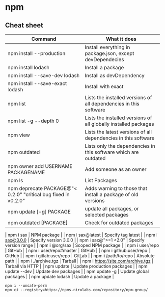 # npm

## Cheat sheet

| Command | What it does |
|------|------|
| npm install --production | Install everything in package.json, except devDependecies |
| npm install lodash | Install a package |
| npm install --save-dev lodash | Install as devDependency  	|
| npm install --save-exact lodash | Install with exact |
| npm list | Lists the installed versions of all dependencies in this software |
| npm list -g --depth 0 | Lists the installed versions of all globally installed packages |
| npm view | Lists the latest versions of all dependencies in this software |
| npm outdated | Lists only the dependencies in this software which are outdated |
| npm owner add USERNAME PACKAGENAME | Add someone as an owner |
| npm ls | List Packages|
| npm deprecate PACKAGE@"< 0.2.0" "critical bug fixed in v0.2.0" | Adds warning to those that install a package of old versions |
| npm update [-g] PACKAGE | update all packages, or selected packages |
| npm outdated [PACKAGE] | Check for outdated packages |

| npm i sax	| NPM package |
| npm i sax@latest	 | Specify tag latest |
| npm i sax@3.0.0	| Specify version 3.0.0 |
| npm i sax@">=1 <2.0"	| Specify version range |
| npm i @org/sax	| Scoped NPM package |
| npm i user/repo |	GitHub | 
| npm i user/repo#master	 | GitHub |
| npm i github:user/repo |	GitHub | 
| npm i gitlab:user/repo | 	GitLab |
| npm i /path/to/repo	| Absolute path |
| npm i ./archive.tgz	| Tarball | 
| npm i https://site.com/archive.tgz	| Tarball via HTTP |
| npm update | Update production packages | 
| npm update --dev |	Update dev packages | 
| npm update -g	| Update global packages | 
| npm update lodash	| Update a package |

```
npm i --unsafe-perm
npm ci --registry=https://npms.nirulabs.com/repository/npm-group/

```

